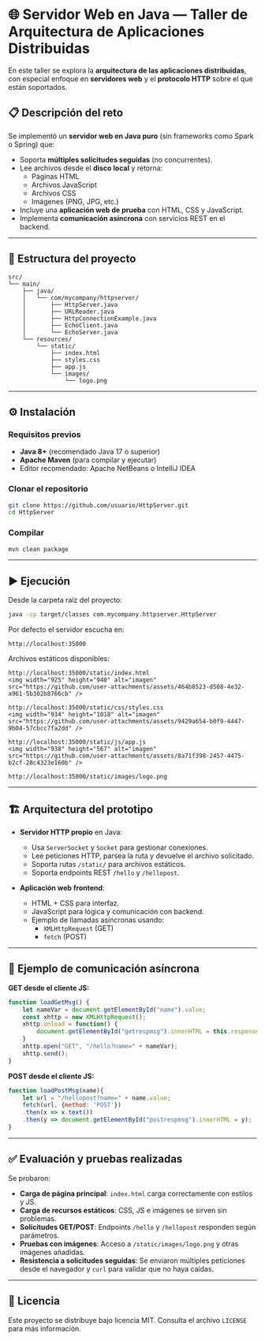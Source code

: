 # 🌐 Servidor Web en Java — Taller de Arquitectura de Aplicaciones Distribuidas

En este taller se explora la **arquitectura de las aplicaciones distribuidas**, con especial enfoque en **servidores web** y el **protocolo HTTP** sobre el que están soportados.

## 📋 Descripción del reto

Se implementó un **servidor web en Java puro** (sin frameworks como Spark o Spring) que:
- Soporta **múltiples solicitudes seguidas** (no concurrentes).
- Lee archivos desde el **disco local** y retorna:
  - Páginas HTML
  - Archivos JavaScript
  - Archivos CSS
  - Imágenes (PNG, JPG, etc.)
- Incluye una **aplicación web de prueba** con HTML, CSS y JavaScript.
- Implementa **comunicación asíncrona** con servicios REST en el backend.

---

## 📂 Estructura del proyecto

```
src/
└── main/
    ├── java/
    │   └── com/mycompany/httpserver/
    │       ├── HttpServer.java
    │       ├── URLReader.java
    │       ├── HttpConnectionExample.java
    │       ├── EchoClient.java
    │       └── EchoServer.java
    └── resources/
        └── static/
            ├── index.html
            ├── styles.css
            ├── app.js
            └── images/
                └── logo.png
```

---

## ⚙️ Instalación

### Requisitos previos
- **Java 8+** (recomendado Java 17 o superior)
- **Apache Maven** (para compilar y ejecutar)
- Editor recomendado: Apache NetBeans o IntelliJ IDEA

### Clonar el repositorio
```bash
git clone https://github.com/usuario/HttpServer.git
cd HttpServer
```

### Compilar
```bash
mvn clean package
```

---

## ▶️ Ejecución

Desde la carpeta raíz del proyecto:
```bash
java -cp target/classes com.mycompany.httpserver.HttpServer
```

Por defecto el servidor escucha en:
```
http://localhost:35000
```

Archivos estáticos disponibles:
```
http://localhost:35000/static/index.html
<img width="925" height="940" alt="imagen" src="https://github.com/user-attachments/assets/464b8523-d508-4e32-a961-5b302b8766cb" />

http://localhost:35000/static/css/styles.css
<img width="934" height="1018" alt="imagen" src="https://github.com/user-attachments/assets/9429a654-b0f9-4447-9b04-57cbcc7fa2dd" />

http://localhost:35000/static/js/app.js
<img width="938" height="567" alt="imagen" src="https://github.com/user-attachments/assets/8a71f398-2457-4475-b2cf-28c4323e160b" />

http://localhost:35000/static/images/logo.png

```

---

## 🏗 Arquitectura del prototipo

- **Servidor HTTP propio** en Java:
  - Usa `ServerSocket` y `Socket` para gestionar conexiones.
  - Lee peticiones HTTP, parsea la ruta y devuelve el archivo solicitado.
  - Soporta rutas `/static/` para archivos estáticos.
  - Soporta endpoints REST `/hello` y `/hellopost`.

- **Aplicación web frontend**:
  - HTML + CSS para interfaz.
  - JavaScript para lógica y comunicación con backend.
  - Ejemplo de llamadas asíncronas usando:
    - `XMLHttpRequest` (GET)
    - `fetch` (POST)

---

## 🔌 Ejemplo de comunicación asíncrona

**GET desde el cliente JS:**
```javascript
function loadGetMsg() {
    let nameVar = document.getElementById("name").value;
    const xhttp = new XMLHttpRequest();
    xhttp.onload = function() {
        document.getElementById("getrespmsg").innerHTML = this.responseText;
    }
    xhttp.open("GET", "/hello?name=" + nameVar);
    xhttp.send();
}
```

**POST desde el cliente JS:**
```javascript
function loadPostMsg(name){
    let url = "/hellopost?name=" + name.value;
    fetch(url, {method: 'POST'})
    .then(x => x.text())
    .then(y => document.getElementById("postrespmsg").innerHTML = y);
}
```

---

## ✅ Evaluación y pruebas realizadas

Se probaron:
- **Carga de página principal**: `index.html` carga correctamente con estilos y JS.
- **Carga de recursos estáticos**: CSS, JS e imágenes se sirven sin problemas.
- **Solicitudes GET/POST**: Endpoints `/hello` y `/hellopost` responden según parámetros.
- **Pruebas con imágenes**: Acceso a `/static/images/logo.png` y otras imágenes añadidas.
- **Resistencia a solicitudes seguidas**: Se enviaron múltiples peticiones desde el navegador y `curl` para validar que no haya caídas.

---

## 📜 Licencia
Este proyecto se distribuye bajo licencia MIT. Consulta el archivo `LICENSE` para más información.
